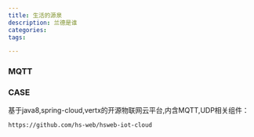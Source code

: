 ```yaml
---
title: 生活的源泉
description: 兰德是谁
categories:
tags:

---
```


### MQTT





### CASE

基于java8,spring-cloud,vertx的开源物联网云平台,内含MQTT,UDP相关组件：

```
https://github.com/hs-web/hsweb-iot-cloud
```

